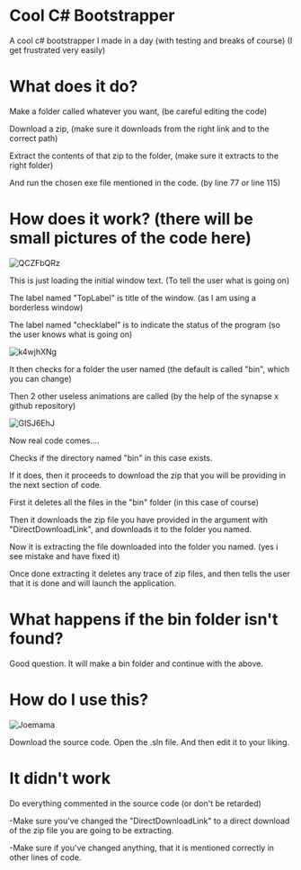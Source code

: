 # Cool C# Bootstrapper
A cool c# bootstrapper I made in a day (with testing and breaks of course) (I get frustrated very easily)

# What does it do?
Make a folder called whatever you want, (be careful editing the code)

Download a zip, (make sure it downloads from the right link and to the correct path)

Extract the contents of that zip to the folder, (make sure it extracts to the right folder)

And run the chosen exe file mentioned in the code. (by line 77 or line 115)

# How does it work? (there will be small pictures of the code here)
![QCZFbQRz](https://user-images.githubusercontent.com/70717570/148246399-df3b73a1-03ec-4851-86fd-e202a78ca2cb.png)

This is just loading the initial window text. (To tell the user what is going on)

The label named "TopLabel" is title of the window. (as I am using a borderless window)

The label named "checklabel" is to indicate the status of the program (so the user knows what is going on)

![k4wjhXNg](https://user-images.githubusercontent.com/70717570/148247061-dbe457b8-7a23-48f5-8f2b-c96b7869e929.png)

It then checks for a folder the user named (the default is called "bin", which you can change)

Then 2 other useless animations are called (by the help of the synapse x github repository)

![GISJ6EhJ](https://user-images.githubusercontent.com/70717570/148247612-6f5d4f24-3cf4-4e50-a6bf-90b2e9a9e0f5.png)

Now real code comes....

Checks if the directory named "bin" in this case exists.

If it does, then it proceeds to download the zip that you will be providing in the next section of code.

First it deletes all the files in the "bin" folder (in this case of course)

Then it downloads the zip file you have provided in the argument with "DirectDownloadLink", and downloads it to the folder you named.

Now it is extracting the file downloaded into the folder you named. (yes i see mistake and have fixed it)

Once done extracting it deletes any trace of zip files, and then tells the user that it is done and will launch the application.

# What happens if the bin folder isn't found?
Good question. It will make a bin folder and continue with the above.

# How do I use this?
![Joemama](https://user-images.githubusercontent.com/70717570/148248596-ccb91156-340f-43f2-89e9-bb8162bf1ff4.png)

Download the source code.
Open the .sln file.
And then edit it to your liking.

# It didn't work
Do everything commented in the source code (or don't be retarded)

-Make sure you've changed the "DirectDownloadLink" to a direct download of the zip file you are going to be extracting.

-Make sure if you've changed anything, that it is mentioned correctly in other lines of code.
